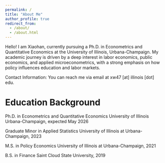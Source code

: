 ```yaml
---
permalink: /
title: "About Me"
author_profile: true
redirect_from: 
  - /about/
  - /about.html
---
```


Hello! I am Xiaohan, currently pursuing a Ph.D. in Econometrics and Quantitative Economics at the University of Illinois, Urbana-Champaign. My academic journey is driven by a deep interest in labor economics, public economics, and applied microeconometrics, with a strong emphasis on how policy influences education and labor markets.

Contact Information: You can reach me via email at xw47 [at] illinois [dot] edu.

Education Background
======
Ph.D. in Econometrics and Quantitative Economics
University of Illinois Urbana-Champaign, expected May 2026

Graduate Minor in Applied Statistics
University of Illinois at Urbana-Champaign, 2023

M.S. in Policy Economics
University of Illinois at Urbana-Champaign, 2021

B.S. in Finance
Saint Cloud State University, 2019
